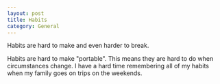 ```yaml
---
layout: post
title: Habits
category: General
---
```


Habits are hard to make and even harder to break.

Habits are hard to make "portable". This means they are hard to do when
circumstances change. I have a hard time remembering all of my habits when my
family goes on trips on the weekends. 
